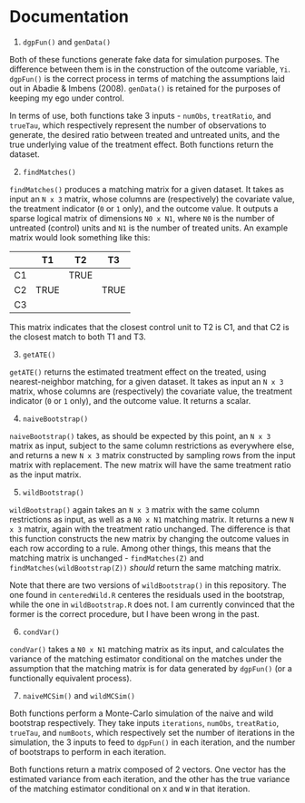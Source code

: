# Documentation

1. `dgpFun()` and `genData()`

Both of these functions generate fake data for simulation purposes. The difference between them is in the construction of the outcome variable, `Yi`. `dgpFun()` is the correct process in terms of matching the assumptions laid out in Abadie & Imbens (2008). `genData()` is retained for the purposes of keeping my ego under control.

In terms of use, both functions take 3 inputs - `numObs`, `treatRatio`, and `trueTau`, which respectively represent the number of observations to generate, the desired ratio between treated and untreated units, and the true underlying value of the treatment effect. Both functions return the dataset.

2. `findMatches()`

`findMatches()` produces a matching matrix for a given dataset. It takes as input an `N x 3` matrix, whose columns are (respectively) the covariate value, the treatment indicator (`0` or `1` only), and the outcome value. It outputs a sparse logical matrix of dimensions `N0 x N1`, where `N0` is the number of untreated (control) units and `N1` is the number of treated units. An example matrix would look something like this:

|  | T1 | T2 | T3 |
|--|----|----|----|
|C1|    |TRUE|    |
|C2|TRUE|    |TRUE|
|C3|    |    |    |

This matrix indicates that the closest control unit to T2 is C1, and that C2 is the closest match to both T1 and T3.

3. `getATE()`

`getATE()` returns the estimated treatment effect on the treated, using nearest-neighbor matching, for a given dataset. It takes as input an `N x 3` matrix, whose columns are (respectively) the covariate value, the treatment indicator (`0` or `1` only), and the outcome value. It returns a scalar.

4. `naiveBootstrap()`

`naiveBootstrap()` takes, as should be expected by this point, an `N x 3` matrix as input, subject to the same column restrictions as everywhere else, and returns a new `N x 3` matrix constructed by sampling rows from the input matrix with replacement. The new matrix will have the same treatment ratio as the input matrix.

5. `wildBootstrap()`

`wildBootstrap()` again takes an `N x 3` matrix with the same column restrictions as input, as well as a `N0 x N1` matching matrix. It returns a new `N x 3` matrix, again with the treatment ratio unchanged. The difference is that this function constructs the new matrix by changing the outcome values in each row according to a rule. Among other things, this means that the matching matrix is unchanged - `findMatches(Z)` and `findMatches(wildBootstrap(Z))` *should* return the same matching matrix.

Note that there are two versions of `wildBootstrap()` in this repository. The one found in `centeredWild.R` centeres the residuals used in the bootstrap, while the one in `wildBootstrap.R` does not. I am currently convinced that the former is the correct procedure, but I have been wrong in the past.

6. `condVar()`

`condVar()` takes a `N0 x N1` matching matrix as its input, and calculates the variance of the matching estimator conditional on the matches under the assumption that the matching matrix is for data generated by `dgpFun()` (or a functionally equivalent process).

7. `naiveMCSim()` and `wildMCSim()`

Both functions perform a Monte-Carlo simulation of the naive and wild bootstrap respectively. They take inputs `iterations`, `numObs`, `treatRatio`, `trueTau`, and `numBoots`, which respectively set the number of iterations in the simulation, the 3 inputs to feed to `dgpFun()` in each iteration, and the number of bootstraps to perform in each iteration.

Both functions return a matrix composed of 2 vectors. One vector has the estimated variance from each iteration, and the other has the true variance of the matching estimator conditional on `X` and `W` in that iteration.
